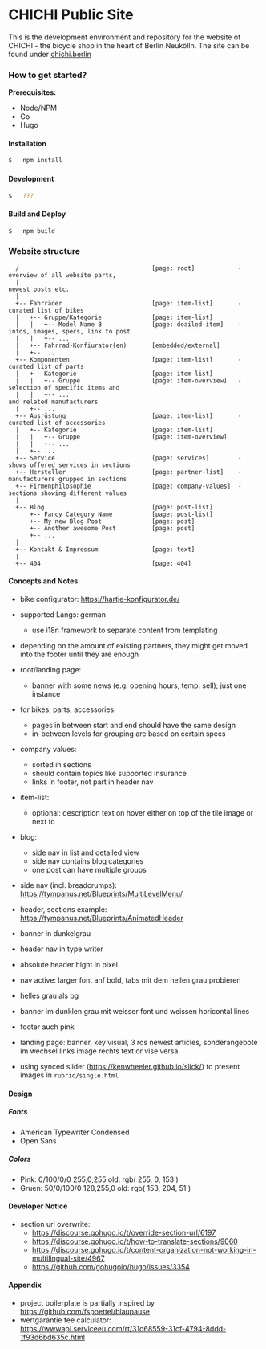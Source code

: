CHICHI Public Site
==================



This is the development environment and repository for the website of CHICHI - the bicycle shop in 
the heart of Berlin Neukölln. The site can be found under [chichi.berlin](http://chichi.berlin)




### How to get started?

__Prerequisites:__ 

*   Node/NPM
*   Go
*   Hugo


#### Installation

```sh
$   npm install
```


#### Development

```sh
$   ???
```


#### Build and Deploy

```sh
$   npm build
```



### Website structure

```
  /                                     [page: root]            -   overview of all website parts,
  |                                                                 newest posts etc.
  |
  +-- Fahrräder                         [page: item-list]       -   curated list of bikes 
  |   +-- Gruppe/Kategorie              [page: item-list]       
  |   |   +-- Model Name B              [page: deailed-item]    -   infos, images, specs, link to post 
  |   |   +-- ...
  |   +-- Fahrrad-Konfiurator(en)       [embedded/external]
  |   +-- ...
  +-- Komponenten                       [page: item-list]       -   curated list of parts
  |   +-- Kategorie                     [page: item-list]
  |   |   +-- Gruppe                    [page: item-overview]   -   selection of specific items and
  |   |   +-- ...                                                   and related manufacturers
  |   +-- ...                           
  +-- Ausrüstung                        [page: item-list]       -   curated list of accessories
  |   +-- Kategorie                     [page: item-list]
  |   |   +-- Gruppe                    [page: item-overview]
  |   |   +-- ...                           
  |   +-- ...                           
  +-- Service                           [page: services]        -   shows offered services in sections 
  +-- Hersteller                        [page: partner-list]    -   manufacturers grupped in sections
  +-- Firmenphilosophie                 [page: company-values]  -   sections showing different values
  |                                     
  +-- Blog                              [page: post-list]
      +-- Fancy Category Name           [page: post-list]
      +-- My new Blog Post              [page: post]
      +-- Another awesome Post          [page: post]
      +-- ...                           
  |                                     
  +-- Kontakt & Impressum               [page: text]
  |                                     
  +-- 404                               [page: 404]

```

#### Concepts and Notes

+   bike configurator: https://hartje-konfigurator.de/
+   supported Langs: german
    -   use i18n framework to separate content from templating
+   depending on the amount of existing partners, they might get moved into the footer until they 
    are enough
+   root/landing page:
    -   banner with some news (e.g. opening hours, temp. sell); just one instance
+   for bikes, parts, accessories:
    -   pages in between start and end should have the same design
    -   in-between levels for grouping are based on certain specs
+   company values: 
    -   sorted in sections
    -   should contain topics like supported insurance
    -   links in footer, not part in header nav
+   item-list:
    -   optional: description text on hover either on top of the tile image or next to
+   blog:
    -   side nav in list and detailed view
    -   side nav contains blog categories
    -   one post can have multiple groups
+   side nav (incl. breadcrumps): https://tympanus.net/Blueprints/MultiLevelMenu/
+   header, sections example: https://tympanus.net/Blueprints/AnimatedHeader

+   banner in dunkelgrau
+   header nav in type writer
+   absolute header hight in pixel
+   nav active: larger font anf bold, tabs mit dem hellen grau probieren
+   helles grau als bg
+   banner im dunklen grau mit weisser font und weissen horicontal lines
+   footer auch pink
+   landing page: banner, key visual, 3 ros newest articles, sonderangebote im wechsel links image rechts text or vise versa
+  using synced slider (https://kenwheeler.github.io/slick/) to present images in `rubric/single.html`
    
    
#### Design

##### Fonts

+   American Typewriter Condensed
+   Open Sans

##### Colors

+   Pink:   0/100/0/0   255,0,255   old: rgb( 255,   0, 153 )
+   Gruen:  50/0/100/0  128,255,0   old: rgb( 153, 204,  51 )


#### Developer Notice

+ section url overwrite:
    - https://discourse.gohugo.io/t/override-section-url/6197
    - https://discourse.gohugo.io/t/how-to-translate-sections/9060
    - https://discourse.gohugo.io/t/content-organization-not-working-in-multilingual-site/4967
    - https://github.com/gohugoio/hugo/issues/3354

#### Appendix

*   project boilerplate is partially inspired by https://github.com/fspoettel/blaupause
*   wertgarantie fee calculator: https://wwwapi.serviceeu.com/rt/31d68559-31cf-4794-8ddd-1f93d6bd635c.html

